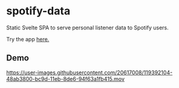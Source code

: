 # spotify-data

Static Svelte SPA to serve personal listener data to Spotify users.

Try the app [here.](https://spotify-personal-ybmvkz22xq-uc.a.run.app/)

## Demo

https://user-images.githubusercontent.com/20617008/119392104-48ab3800-bc9d-11eb-8de6-94f63a1fb415.mov
